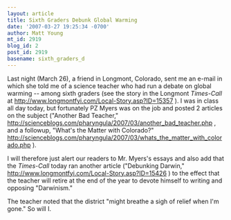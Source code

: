 ```yaml
---
layout: article
title: Sixth Graders Debunk Global Warming
date: '2007-03-27 19:25:34 -0700'
author: Matt Young
mt_id: 2919
blog_id: 2
post_id: 2919
basename: sixth_graders_d
---
```

Last night (March 26), a friend in Longmont, Colorado, sent me an e-mail in which she told me of a science teacher who had run a debate on global warming -- among sixth graders (see the story in the Longmont _Times-Call_ at http://www.longmontfyi.com/Local-Story.asp?ID=15357 ).  I was in class all day today, but fortunately PZ Myers was on the job and posted 2 articles on the subject ("Another Bad Teacher," http://scienceblogs.com/pharyngula/2007/03/another_bad_teacher.php , and a followup, "What's the Matter with Colorado?"  http://scienceblogs.com/pharyngula/2007/03/whats_the_matter_with_colorado.php ).

I will therefore just alert our readers to Mr. Myers's essays and also add that the _Times-Call_ today ran another article ("Debunking Darwin," http://www.longmontfyi.com/Local-Story.asp?ID=15426 ) to the effect that the teacher will retire at the end of the year to devote himself to writing and opposing "Darwinism." 

The teacher noted that the district "might breathe a sigh of relief when I'm gone." So will I.
